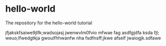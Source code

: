 # hello-world
The repository for the hello-world tutorial

jfjakskfsaiwe9jlfk;wadsojasj jwenwvlm0fvio mfwae fag asdfgjdfa
ksda fjl; weuo;lfwedgtkja gwouifhhwanfw nha fsdfnsff;jkwe afself jwaiogjk.sdfawe
